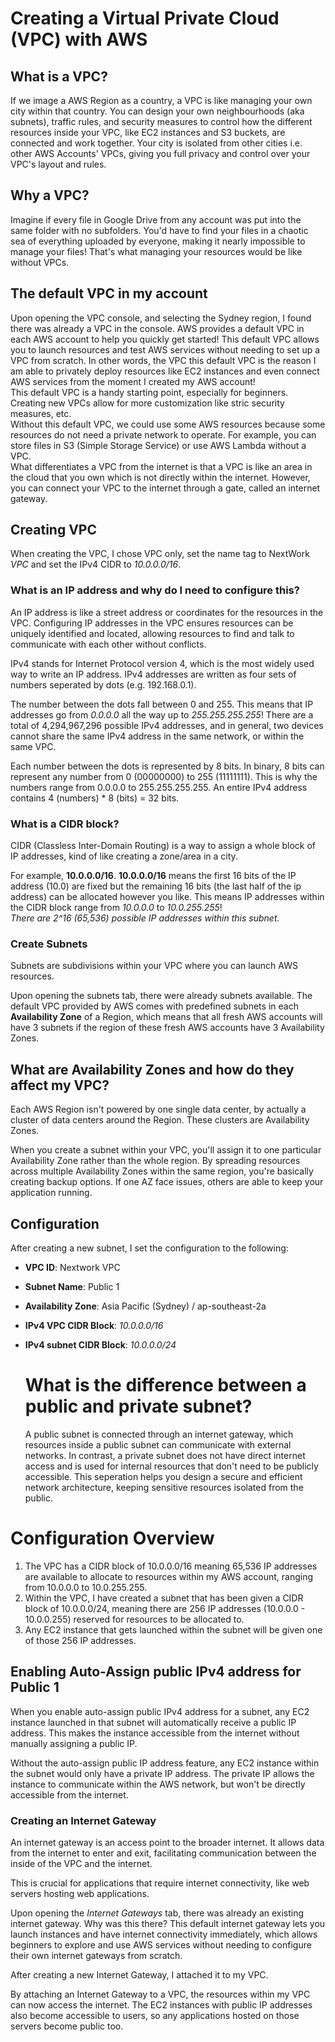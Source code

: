 # Creating a Virtual Private Cloud (VPC) with AWS

## What is a VPC?
If we image a AWS Region as a country, a VPC is like managing your own city within that country. You can design your own neighbourhoods (aka subnets), traffic rules, and security measures to control how the different resources inside your VPC, like EC2 instances and S3 buckets, are connected and work together. Your city is isolated from other cities i.e. other AWS Accounts' VPCs, giving you full privacy and control over your VPC's layout and rules.   

## Why a VPC?
Imagine if every file in Google Drive from any account was put into the same folder with no subfolders. You'd have to find your files in a chaotic sea of everything uploaded by everyone, making it nearly impossible to manage your files! That's what managing your resources would be like without VPCs.  

## The default VPC in my account
Upon opening the VPC console, and selecting the Sydney region, I found there was already a VPC in the console. AWS provides a default VPC in each AWS account to help you quickly get started! This default VPC allows you to launch resources and test AWS services without needing to set up a VPC from scratch. In other words, the VPC this default VPC is the reason I am able to privately deploy resources like EC2 instances and even connect AWS services from the moment I created my AWS account!  
This default VPC is a handy starting point, especially for beginners. Creating new VPCs allow for more customization like stric security measures, etc.  
Without this default VPC, we could use some AWS resources because some resources do not need a private network to operate. For example, you can store files in S3 (Simple Storage Service) or use AWS Lambda without a VPC.  
What differentiates a VPC from the internet is that a VPC is like an area in the cloud that you own which is not directly within the internet. However, you can connect your VPC to the internet through a gate, called an internet gateway.  

## Creating VPC
When creating the VPC, I chose VPC only, set the name tag to NextWork *VPC* and set the IPv4 CIDR to *10.0.0.0/16*.  

### What is an IP address and why do I need to configure this?
An IP address is like a street address or coordinates for the resources in the VPC. Configuring IP addresses in the VPC ensures resources can be uniquely identified and located, allowing resources to find and talk to communicate with each other without conflicts.  

IPv4 stands for Internet Protocol version 4, which is the most widely used way to write an IP address. IPv4 addresses are written as four sets of numbers seperated by dots (e.g. 192.168.0.1).  

The number between the dots fall between 0 and 255. This means that IP addresses go from *0.0.0.0* all the way up to *255.255.255.255*! There are a total of 4,294,967,296 possible IPv4 addresses, and in general, two devices cannot share the same IPv4 address in the same network, or within the same VPC.  

Each number between the dots is represented by 8 bits. In binary, 8 bits can represent any number from 0 (00000000) to 255 (11111111). This is why the numbers range from 0.0.0.0 to 255.255.255.255. An entire IPv4 address contains 4 (numbers) * 8 (bits) = 32 bits.

### What is a CIDR block?
CIDR (Classless Inter-Domain Routing) is a way to assign a whole block of IP addresses, kind of like creating a zone/area in a city.  

For example, **10.0.0.0/16**.
**10.0.0.0/16** means the first 16 bits of the IP address (10.0) are fixed but the remaining 16 bits (the last half of the ip address) can be allocated however you like. This means IP addresses within the CIDR block range from *10.0.0.0* to *10.0.255.255*!  
*There are 2^16 (65,536) possible IP addresses within this subnet.*  



### Create Subnets
Subnets are subdivisions within your VPC where you can launch AWS resources.  

Upon opening the subnets tab, there were already subnets available. The default VPC provided by AWS comes with predefined subnets in each **Availability Zone** of a Region, which means that all fresh AWS accounts will have 3 subnets if the region of these fresh AWS accounts have 3 Availability Zones.  

## What are Availability Zones and how do they affect my VPC?
Each AWS Region isn't powered by one single data center, by actually a cluster of data centers around the Region. These clusters are Availability Zones.  

When you create a subnet within your VPC, you'll assign it to one particular Availability Zone rather than the whole region. By spreading resources across multiple Availability Zones within the same region, you're basically creating backup options. If one AZ face issues, others are able to keep your application running.  

## Configuration
After creating a new subnet, I set the configuration to the following:
- **VPC ID**: Nextwork VPC
- **Subnet Name**: Public 1
- **Availability Zone**: Asia Pacific (Sydney) / ap-southeast-2a
- **IPv4 VPC CIDR Block**: *10.0.0.0/16*
- **IPv4 subnet CIDR Block**: *10.0.0.0/24*

  # What is the difference between a public and private subnet?
  A public subnet is connected through an internet gateway, which resources inside a public subnet can communicate with external networks. In contrast, a private subnet does not have direct internet access and is used for internal resources that don't need to be publicly accessible. This seperation helps you design a secure and efficient network architecture, keeping sensitive resources isolated from the public.

# Configuration Overview
1. The VPC has a CIDR block of 10.0.0.0/16 meaning 65,536 IP addresses are available to allocate to resources within my AWS account, ranging from 10.0.0.0 to 10.0.255.255.
2. Within the VPC, I have created a subnet that has been given a CIDR block of 10.0.0.0/24, meaning there are 256 IP addresses (10.0.0.0 - 10.0.0.255) reserved for resources to be allocated to.
3. Any EC2 instance that gets launched within the subnet will be given one of those 256 IP addresses.

## Enabling Auto-Assign public IPv4 address for Public 1
When you enable auto-assign public IPv4 address for a subnet, any EC2 instance launched in that subnet will automatically receive a public IP address. This makes the instance accessible from the internet without manually assigning a public IP.  

Without the auto-assign public IP address feature, any EC2 instance within the subnet would only have a private IP address. The private IP allows the instance to communicate within the AWS network, but won't be directly accessible from the internet.  


### Creating an Internet Gateway
An internet gateway is an access point to the broader internet. It allows data from the internet to enter and exit, facilitating communication between the inside of the VPC and the internet.  

This is crucial for applications that require internet connectivity, like web servers hosting web applications.  

Upon opening the *Internet Gateways* tab, there was already an existing internet gateway. Why was this there? This default internet gateway lets you launch instances and have internet connectivity immediately, which allows beginners to explore and use AWS services without needing to configure their own internet gateways from scratch.  

After creating a new Internet Gateway, I attached it to my VPC.  

By attaching an Internet Gateway to a VPC, the resources within my VPC can now access the internet. The EC2 instances with public IP addresses also become accessible to users, so any applications hosted on those servers become public too.  


